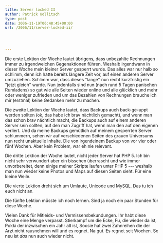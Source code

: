 ```yaml
---
title: Server locked II
author: Patrick Kollitsch
type: post
date: 2006-11-19T06:48:45+00:00
url: /2006/11/server-locked-ii/




---
```

Die erste Lektion der Woche lautet übrigens, dass unbezahlte Rechnungen immer zu irgendwelchen Gegenaktionen führen. Weshalb irgendwann in dieser Woche mein kleiner Server gesperrt wurde. Das alles war nur halb so schlimm, denn ich hatte bereits längere Zeit vor, auf einen anderen Server umzuziehen. Schlimm war, dass dieses "lange" nun recht kurzfristig ein "jetzt gleich" wurde. Nun jedenfalls sind nun (nach rund 5 Tagen panischen Rumladens) so gut wie alle Seiten wieder online und alle glücklich und mehr oder weniger zufrieden und um das Bezahlen von Rechnungen brauche ich mir (erstmal) keine Gedanken mehr zu machen.

Die zweite Lektion der Woche lautet, dass Backups auch back-ge-uppt werden sollten (ok, das habe ich brav nächtlich gemacht), und wenn man das schon brav nächtlich macht, die Backups auch auf einem anderen Server sein sollten, auf den man Zugriff hat, wenn man den auf den eigenen verliert. Und da meine Backups gemütlich auf meinem gesperrten Server schlummern, sehen wir auf verschiedenen Seiten des grauen Universums nun recht unaktuelle Inhalte. Die von irgendeinem Backup von vor vier oder fünf Wochen. Aber kein Problem, war eh nie relevant.

Die dritte Lektion der Woche lautet, nicht jeder Server hat PHP 5. Ich bin nicht sehr verwundert aber ein bisschen überrascht und wie immer unvorbereitet, denn einige meiner Skripte laufen unter PHP 5 --- weshalb man nun wieder keine Photos und Maps auf diesen Seiten sieht. Für eine kleine Weile.

Die vierte Lektion dreht sich um Umlaute, Unicode und MySQL. Das tu ich euch nicht an.

Die fünfte Lektion müsste ich noch lernen. Sind ja noch ein paar Stunden für diese Woche.

Vielen Dank für Mitleids- und Vermissensbekundungen. Ihr habt diese Woche eine Menge verpasst. Stierkampf um die Ecke, Fu, die wieder da ist, Pokki der inzwischen ein Jahr alt ist, Soosie hat zwei Zahnreihen die der Arzt nicht rausnehmen will und es regnet. Na gut. Es regnet seit Wochen. So neu ist _das_ nun auch wieder nicht.